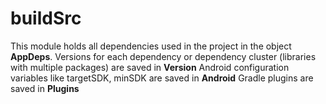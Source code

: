 # buildSrc

This module holds all dependencies used in the project in the object **AppDeps**.
Versions for each dependency or dependency cluster (libraries with multiple packages) are saved in **Version**
Android configuration variables like targetSDK, minSDK are saved in **Android**
Gradle plugins are saved in **Plugins**
